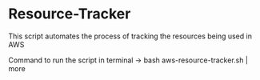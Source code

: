 # Resource-Tracker
This script automates the process of tracking the resources being used in AWS

Command to run the script in terminal ->
bash aws-resource-tracker.sh | more
